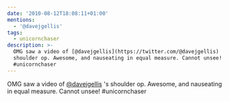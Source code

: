 ```yaml
---
date: '2010-08-12T18:08:11+01:00'
mentions:
  - '@davejgellis'
tags:
  - unicornchaser
description: >-
  OMG saw a video of [@davejgellis](https://twitter.com/@davejgellis) 's
  shoulder op. Awesome, and nauseating in equal measure. Cannot unsee!
  #unicornchaser
---
```

OMG saw a video of [@davejgellis](https://twitter.com/@davejgellis) 's shoulder op. Awesome, and nauseating in equal measure. Cannot unsee! #unicornchaser
